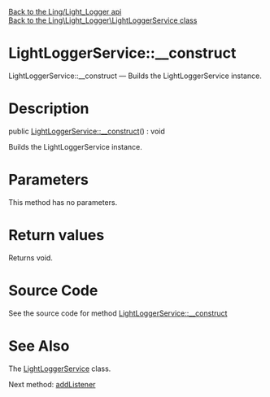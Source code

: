[Back to the Ling/Light_Logger api](https://github.com/lingtalfi/Light_Logger/blob/master/doc/api/Ling/Light_Logger.md)<br>
[Back to the Ling\Light_Logger\LightLoggerService class](https://github.com/lingtalfi/Light_Logger/blob/master/doc/api/Ling/Light_Logger/LightLoggerService.md)


LightLoggerService::__construct
================



LightLoggerService::__construct — Builds the LightLoggerService instance.




Description
================


public [LightLoggerService::__construct](https://github.com/lingtalfi/Light_Logger/blob/master/doc/api/Ling/Light_Logger/LightLoggerService/__construct.md)() : void




Builds the LightLoggerService instance.




Parameters
================

This method has no parameters.


Return values
================

Returns void.








Source Code
===========
See the source code for method [LightLoggerService::__construct](https://github.com/lingtalfi/Light_Logger/blob/master/LightLoggerService.php#L105-L110)


See Also
================

The [LightLoggerService](https://github.com/lingtalfi/Light_Logger/blob/master/doc/api/Ling/Light_Logger/LightLoggerService.md) class.

Next method: [addListener](https://github.com/lingtalfi/Light_Logger/blob/master/doc/api/Ling/Light_Logger/LightLoggerService/addListener.md)<br>

